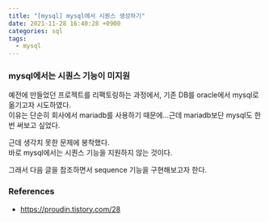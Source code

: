 ```yaml
---
title: "[mysql] mysql에서 시퀀스 생성하기"
date: 2021-11-28 16:40:28 +0900
categories: sql
tags: 
  - mysql
---
```




### mysql에서는 시퀀스 기능이 미지원

예전에 만들었던 프로젝트를 리팩토링하는 과정에서, 기존 DB를 oracle에서 mysql로 옮기고자 시도하였다.  
이유는 단순히 회사에서 mariadb를 사용하기 때문에...근데 mariadb보단 mysql도 한번 써보고 싶었다.

근데 생각치 못한 문제에 봉착했다.  
바로 mysql에서는 시퀀스 기능을 지원하지 않는 것이다.

그래서 다음 글을 참조하면서 sequence 기능을 구현해보고자 한다.



### References

- https://proudin.tistory.com/28
